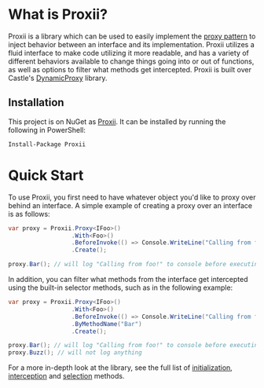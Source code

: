 # What is Proxii?
Proxii is a library which can be used to easily implement the [proxy pattern](https://en.wikipedia.org/wiki/Proxy_pattern) to inject behavior between an interface and its implementation. Proxii utilizes a fluid interface to make code utilizing it more readable, and has a variety of different behaviors available to change things going into or out of functions, as well as options to filter what methods get intercepted. Proxii is built over Castle's [DynamicProxy](http://www.castleproject.org/projects/dynamicproxy/) library.

## Installation
This project is on NuGet as [Proxii](https://www.nuget.org/packages/Proxii/1.0.1). It can be installed by running the following in PowerShell:
```
Install-Package Proxii
```

# Quick Start
To use Proxii, you first need to have whatever object you'd like to proxy over behind an interface. A simple example of creating a proxy over an interface is as follows:

```csharp
var proxy = Proxii.Proxy<IFoo>()
                  .With<Foo>()
                  .BeforeInvoke(() => Console.WriteLine("Calling from foo!"))
                  .Create();

proxy.Bar(); // will log "Calling from foo!" to console before executing Bar
```

In addition, you can filter what methods from the interface get intercepted using the built-in selector methods, such as in the following example:

```csharp
var proxy = Proxii.Proxy<IFoo>()
                  .With<Foo>()
                  .BeforeInvoke(() => Console.WriteLine("Calling from foo!"))
                  .ByMethodName("Bar")
                  .Create();

proxy.Bar(); // will log "Calling from foo!" to console before executing bar
proxy.Buzz(); // will not log anything
```

For a more in-depth look at the library, see the full list of [initialization](https://github.com/zckeyser/proxii/blob/master/docs/initialization.md), [interception](https://github.com/zckeyser/proxii/blob/master/docs/interception.md) and [selection](https://github.com/zckeyser/proxii/blob/master/docs/selection.md) methods.
